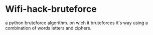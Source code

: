 # Wifi-hack-bruteforce
a python bruteforce algorithm. on wich it bruteforces it's way using a combination of words letters and ciphers.
